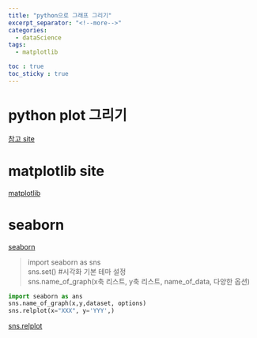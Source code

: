 ```yaml
---
title: "python으로 그래프 그리기"
excerpt_separator: "<!--more-->"
categories:
  - dataScience
tags:
  - matplotlib

toc : true
toc_sticky : true
---
```


# python plot 그리기
[참고 site](https://www.datacamp.com/cheat-sheet/matplotlib-cheat-sheet-plotting-in-python)


# matplotlib site
[matplotlib](https://matplotlib.org/)

# seaborn 
[seaborn](https://seaborn.pydata.org/)   
> import seaborn as sns    
> sns.set() #시각화 기본 테마 설정    
> sns.name_of_graph(x축 리스트, y축 리스트, name_of_data, 다양한 옵션)    

```python
import seaborn as ans
sns.name_of_graph(x,y,dataset, options)
sns.relplot(x="XXX", y='YYY',)
```
[sns.relplot](https://seaborn.pydata.org/generated/seaborn.relplot.html)
